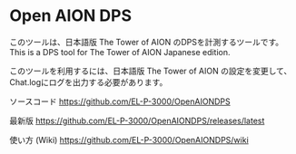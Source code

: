 # Open AION DPS

このツールは、日本語版 The Tower of AION のDPSを計測するツールです。  
This is a DPS tool for The Tower of AION Japanese edition.

このツールを利用するには、日本語版 The Tower of AION の設定を変更して、Chat.logにログを出力する必要があります。

ソースコード
https://github.com/EL-P-3000/OpenAIONDPS

最新版
https://github.com/EL-P-3000/OpenAIONDPS/releases/latest

使い方 (Wiki)
https://github.com/EL-P-3000/OpenAIONDPS/wiki

